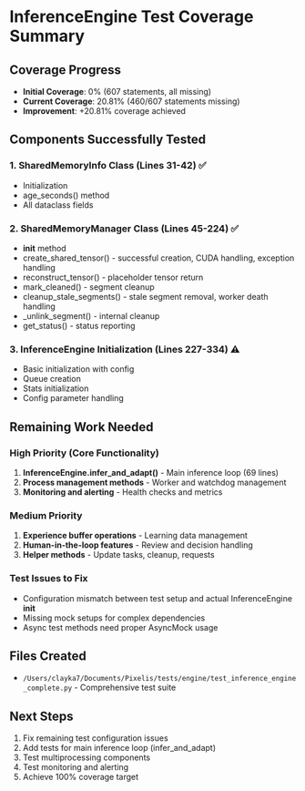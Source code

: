 # InferenceEngine Test Coverage Summary

## Coverage Progress
- **Initial Coverage**: 0% (607 statements, all missing)
- **Current Coverage**: 20.81% (460/607 statements missing)
- **Improvement**: +20.81% coverage achieved

## Components Successfully Tested

### 1. SharedMemoryInfo Class (Lines 31-42) ✅
- Initialization
- age_seconds() method
- All dataclass fields

### 2. SharedMemoryManager Class (Lines 45-224) ✅
- __init__ method
- create_shared_tensor() - successful creation, CUDA handling, exception handling
- reconstruct_tensor() - placeholder tensor return
- mark_cleaned() - segment cleanup
- cleanup_stale_segments() - stale segment removal, worker death handling
- _unlink_segment() - internal cleanup
- get_status() - status reporting

### 3. InferenceEngine Initialization (Lines 227-334) ⚠️
- Basic initialization with config
- Queue creation
- Stats initialization
- Config parameter handling

## Remaining Work Needed

### High Priority (Core Functionality)
1. **InferenceEngine.infer_and_adapt()** - Main inference loop (69 lines)
2. **Process management methods** - Worker and watchdog management
3. **Monitoring and alerting** - Health checks and metrics

### Medium Priority
1. **Experience buffer operations** - Learning data management
2. **Human-in-the-loop features** - Review and decision handling
3. **Helper methods** - Update tasks, cleanup, requests

### Test Issues to Fix
- Configuration mismatch between test setup and actual InferenceEngine __init__
- Missing mock setups for complex dependencies
- Async test methods need proper AsyncMock usage

## Files Created
- `/Users/clayka7/Documents/Pixelis/tests/engine/test_inference_engine_complete.py` - Comprehensive test suite

## Next Steps
1. Fix remaining test configuration issues
2. Add tests for main inference loop (infer_and_adapt)
3. Test multiprocessing components
4. Test monitoring and alerting
5. Achieve 100% coverage target